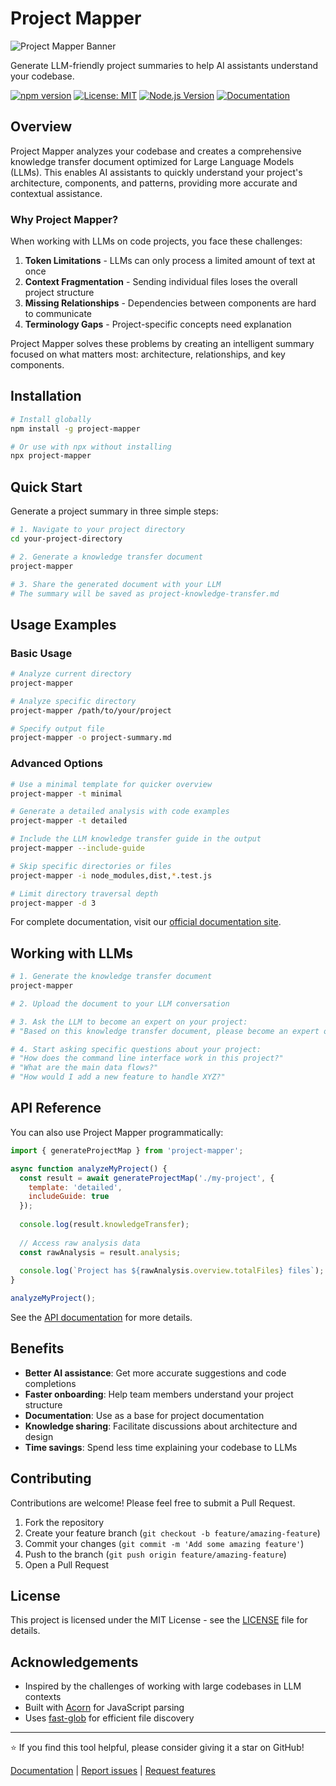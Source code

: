 # Project Mapper

![Project Mapper Banner](https://img.shields.io/badge/Project%20Mapper-LLM--Friendly%20Code%20Analysis-blue)

Generate LLM-friendly project summaries to help AI assistants understand your codebase.

[![npm version](https://img.shields.io/badge/npm-v0.1.0-blue.svg)](https://www.npmjs.com/package/project-mapper)
[![License: MIT](https://img.shields.io/badge/License-MIT-yellow.svg)](https://opensource.org/licenses/MIT)
[![Node.js Version](https://img.shields.io/badge/node-%3E%3D16.0.0-brightgreen.svg)](https://nodejs.org/)
[![Documentation](https://img.shields.io/badge/docs-online-informational.svg)](https://mrlynn.github.io/ai-project-mapper)

## Overview

Project Mapper analyzes your codebase and creates a comprehensive knowledge transfer document optimized for Large Language Models (LLMs). This enables AI assistants to quickly understand your project's architecture, components, and patterns, providing more accurate and contextual assistance.

### Why Project Mapper?

When working with LLMs on code projects, you face these challenges:

1. **Token Limitations** - LLMs can only process a limited amount of text at once
2. **Context Fragmentation** - Sending individual files loses the overall project structure
3. **Missing Relationships** - Dependencies between components are hard to communicate
4. **Terminology Gaps** - Project-specific concepts need explanation

Project Mapper solves these problems by creating an intelligent summary focused on what matters most: architecture, relationships, and key components.

## Installation

```bash
# Install globally
npm install -g project-mapper

# Or use with npx without installing
npx project-mapper
```

## Quick Start

Generate a project summary in three simple steps:

```bash
# 1. Navigate to your project directory
cd your-project-directory

# 2. Generate a knowledge transfer document
project-mapper

# 3. Share the generated document with your LLM
# The summary will be saved as project-knowledge-transfer.md
```

## Usage Examples

### Basic Usage

```bash
# Analyze current directory
project-mapper

# Analyze specific directory
project-mapper /path/to/your/project

# Specify output file
project-mapper -o project-summary.md
```

### Advanced Options

```bash
# Use a minimal template for quicker overview
project-mapper -t minimal

# Generate a detailed analysis with code examples
project-mapper -t detailed

# Include the LLM knowledge transfer guide in the output
project-mapper --include-guide

# Skip specific directories or files
project-mapper -i node_modules,dist,*.test.js

# Limit directory traversal depth
project-mapper -d 3
```

For complete documentation, visit our [official documentation site](https://mrlynn.github.io/ai-project-mapper).

## Working with LLMs

```bash
# 1. Generate the knowledge transfer document
project-mapper

# 2. Upload the document to your LLM conversation

# 3. Ask the LLM to become an expert on your project:
# "Based on this knowledge transfer document, please become an expert on my project."

# 4. Start asking specific questions about your project:
# "How does the command line interface work in this project?"
# "What are the main data flows?"
# "How would I add a new feature to handle XYZ?"
```

## API Reference

You can also use Project Mapper programmatically:

```javascript
import { generateProjectMap } from 'project-mapper';

async function analyzeMyProject() {
  const result = await generateProjectMap('./my-project', {
    template: 'detailed',
    includeGuide: true
  });
  
  console.log(result.knowledgeTransfer);
  
  // Access raw analysis data
  const rawAnalysis = result.analysis;
  
  console.log(`Project has ${rawAnalysis.overview.totalFiles} files`);
}

analyzeMyProject();
```

See the [API documentation](https://mrlynn.github.io/ai-project-mapper/docs/api/api-reference) for more details.

## Benefits

- **Better AI assistance**: Get more accurate suggestions and code completions
- **Faster onboarding**: Help team members understand your project structure
- **Documentation**: Use as a base for project documentation
- **Knowledge sharing**: Facilitate discussions about architecture and design
- **Time savings**: Spend less time explaining your codebase to LLMs

## Contributing

Contributions are welcome! Please feel free to submit a Pull Request.

1. Fork the repository
2. Create your feature branch (`git checkout -b feature/amazing-feature`)
3. Commit your changes (`git commit -m 'Add some amazing feature'`)
4. Push to the branch (`git push origin feature/amazing-feature`)
5. Open a Pull Request

## License

This project is licensed under the MIT License - see the [LICENSE](LICENSE) file for details.

## Acknowledgements

- Inspired by the challenges of working with large codebases in LLM contexts
- Built with [Acorn](https://github.com/acornjs/acorn) for JavaScript parsing
- Uses [fast-glob](https://github.com/mrmlnc/fast-glob) for efficient file discovery

---

⭐ If you find this tool helpful, please consider giving it a star on GitHub!

[Documentation](https://mrlynn.github.io/ai-project-mapper) | [Report issues](https://github.com/yourusername/project-mapper/issues) | [Request features](https://github.com/yourusername/project-mapper/issues/new?labels=enhancement)